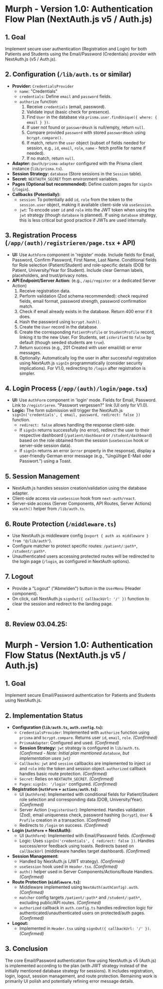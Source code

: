 # Murph - Version 1.0: Authentication Flow Plan (NextAuth.js v5 / Auth.js)

## 1. Goal

Implement secure user authentication (Registration and Login) for both Patients and Students using the Email/Password (Credentials) provider with NextAuth.js (v5 / Auth.js).

## 2. Configuration (`/lib/auth.ts` or similar)

*   **Provider:** `CredentialsProvider`
    *   `name`: "Credentials"
    *   `credentials`: Define `email` and `password` fields.
    *   `authorize` function:
        1.  Receive `credentials` (email, password).
        2.  Validate input (basic check for presence).
        3.  Find `User` in the database via `prisma.user.findUnique({ where: { email } })`.
        4.  If user not found or `passwordHash` is null/empty, return `null`.
        5.  Compare provided `password` with stored `passwordHash` using `bcrypt.compare()`.
        6.  If match, return the `user` object (subset of fields needed for session, e.g., `id`, `email`, `role`, `name` - fetch profile for name if needed).
        7.  If no match, return `null`.
*   **Adapter:** `@auth/prisma-adapter` configured with the Prisma client instance (`lib/prisma.ts`).
*   **Session Strategy:** `database` (Store sessions in the `Session` table).
*   **Secret:** `NEXTAUTH_SECRET` from environment variables.
*   **Pages (Optional but recommended):** Define custom pages for `signIn` (`/login`).
*   **Callbacks (Potentially):**
    *   `session`: To potentially add `id`, `role` from the token to the `session.user` object, making it available client-side via `useSession`.
    *   `jwt`: To encode user `id` and `role` into the JWT token when using the `jwt` strategy (though `database` is planned). If using `database` strategy, this is less critical but good practice if JWTs are used internally.

## 3. Registration Process (`/app/(auth)/registrieren/page.tsx` + API)

*   **UI:** Use `AuthForm` component in 'register' mode. Include fields for Email, Password, Confirm Password, First Name, Last Name. Conditional fields for Role selection (Patient/Student) and role-specific details (DOB for Patient, University/Year for Student). Include clear German labels, placeholders, and trust/privacy notes.
*   **API Endpoint/Server Action:** (e.g., `/api/register` or a dedicated Server Action)
    1.  Receive registration data.
    2.  Perform validation (Zod schema recommended): check required fields, email format, password strength, password confirmation match.
    3.  Check if email already exists in the database. Return 400 error if it does.
    4.  Hash the password using `bcrypt.hash()`.
    5.  Create the `User` record in the database.
    6.  Create the corresponding `PatientProfile` or `StudentProfile` record, linking it to the new User. For Students, set `isVerified` to `false` by default (though seeded students are `true`).
    7.  Return success (e.g., 201 Created with user email/id) or error messages.
    8.  Optionally: Automatically log the user in after successful registration using NextAuth.js `signIn` programmatically (consider security implications). For V1.0, redirecting to `/login` after registration is simpler.

## 4. Login Process (`/app/(auth)/login/page.tsx`)

*   **UI:** Use `AuthForm` component in 'login' mode. Fields for Email, Password. Link to `/registrieren`. "Passwort vergessen?" link (UI only for V1.0).
*   **Logic:** The form submission will trigger the NextAuth.js `signIn('credentials', { email, password, redirect: false })` function.
    *   `redirect: false` allows handling the response client-side.
    *   If `signIn` returns successfully (no error), redirect the user to their respective dashboard (`/patient/dashboard` or `/student/dashboard`) based on the role obtained from the session (`useSession` hook or server-side session data).
    *   If `signIn` returns an error (`error` property in the response), display a user-friendly German error message (e.g., "Ungültige E-Mail oder Passwort.") using a Toast.

## 5. Session Management

*   NextAuth.js handles session creation/validation using the database adapter.
*   Client-side access via `useSession` hook from `next-auth/react`.
*   Server-side access (Server Components, API Routes, Server Actions) via `auth()` helper from `/lib/auth.ts`.

## 6. Route Protection (`/middleware.ts`)

*   Use NextAuth.js middleware config (`export { auth as middleware } from "@/lib/auth"`).
*   Configure matcher to protect specific routes: `/patient/:path*`, `/student/:path*`.
*   Unauthenticated users accessing protected routes will be redirected to the login page (`/login`, as configured in NextAuth options).

## 7. Logout

*   Provide a "Logout" ("Abmelden") button in the `UserMenu` (Header component).
*   On click, call NextAuth.js `signOut({ callbackUrl: '/' })` function to clear the session and redirect to the landing page.
*   

## 8. Review 03.04.25:

# Murph - Version 1.0: Authentication Flow Status (NextAuth.js v5 / Auth.js)

## 1. Goal

Implement secure Email/Password authentication for Patients and Students using NextAuth.js.

## 2. Implementation Status

*   **Configuration (`lib/auth.ts`, `auth.config.ts`):**
    *   `CredentialsProvider`: Implemented with `authorize` function using `prisma` and `bcrypt.compare`. Returns user `id`, `email`, `role`. *(Confirmed)*
    *   `PrismaAdapter`: Configured and used. *(Confirmed)*
    *   **Session Strategy:** `jwt` strategy is configured in `lib/auth.ts`. *(Confirmed - Note: Initial plan mentioned `database`, but implementation uses `jwt`)*
    *   `Callbacks`: `jwt` and `session` callbacks are implemented to inject `id` and `role` into the token and session object. `authorized` callback handles basic route protection. *(Confirmed)*
    *   `Secret`: Relies on `NEXTAUTH_SECRET`. *(Confirmed)*
    *   `Pages`: `signIn: '/login'` configured. *(Confirmed)*
*   **Registration (`AuthForm` + `actions/auth.ts`):**
    *   UI (`AuthForm`): Implemented with conditional fields for Patient/Student role selection and corresponding data (DOB, University/Year). *(Confirmed)*
    *   Server Action (`registerUser`): Implemented. Handles validation (Zod), email uniqueness check, password hashing (`bcrypt`), `User` & `Profile` creation in a transaction. *(Confirmed)*
    *   Redirects to `/login` on success. *(Confirmed)*
*   **Login (`AuthForm` + NextAuth):**
    *   UI (`AuthForm`): Implemented with Email/Password fields. *(Confirmed)*
    *   Logic: Uses `signIn('credentials', { redirect: false })`. Handles success/error feedback using toasts. Redirects based on `callbackUrl` (middleware handles target dashboard). *(Confirmed)*
*   **Session Management:**
    *   Handled by NextAuth.js (JWT strategy). *(Confirmed)*
    *   `useSession` hook used in `Header.tsx`. *(Confirmed)*
    *   `auth()` helper used in Server Components/Actions/Route Handlers. *(Confirmed)*
*   **Route Protection (`middleware.ts`):**
    *   Middleware implemented using `NextAuth(authConfig).auth`. *(Confirmed)*
    *   `matcher` config targets `/patient/:path*` and `/student/:path*`, excluding public/API routes. *(Confirmed)*
    *   `authorized` callback in `auth.config.ts` handles redirection logic for authenticated/unauthenticated users on protected/auth pages. *(Confirmed)*
*   **Logout:**
    *   Implemented in `Header.tsx` using `signOut({ callbackUrl: '/' })`. *(Confirmed)*

## 3. Conclusion

The core Email/Password authentication flow using NextAuth.js v5 (Auth.js) is implemented according to the plan (with JWT strategy instead of the initially mentioned database strategy for sessions). It includes registration, login, logout, session management, and route protection. Remaining work is primarily UI polish and potentially refining error message details.